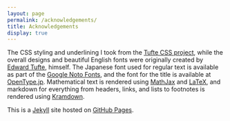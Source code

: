 ```yaml
---
layout: page
permalink: /acknowledgements/
title: Acknowledgements
display: true
---
```


The CSS styling and underlining I took from the [Tufte CSS project](https://github.com/edwardtufte/tufte-css), while the overall designs and beautiful English fonts were originally created by [Edward Tufte](https://www.edwardtufte.com/tufte/), himself. The Japanese font used for regular text is available as part of the [Google Noto Fonts](https://www.google.com/get/noto/), and the font for the title is available at [OpenType.jp](https://opentype.jp/kouzangyousho.htm). Mathematical text is rendered using [MathJax](https://www.mathjax.org/) and
[LaTeX](https://www.latex-project.org/), and markdown for everything from headers, links, and lists to footnotes is rendered using [Kramdown](https://kramdown.gettalong.org/index.html).

This is a [Jekyll](https://jekyllrb.com/) site hosted on [GitHub Pages](https://pages.github.com/).
